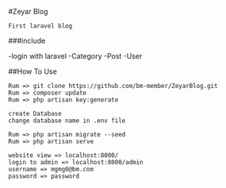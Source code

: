 #Zeyar Blog

```
First laravel blog
```

###include

-login with laravel
-Category
-Post
-User

##How To Use
```
Rum => git clone https://github.com/bm-member/ZeyarBlog.git
Rum => composer update
Rum => php artisan key:generate

create Database
change database name in .env file 

Rum => php artisan migrate --seed
Rum => php artisan serve

website view => localhost:8000/
login to admin => localhost:8000/admin
username => mgmg0@bm.com
password => password
```

